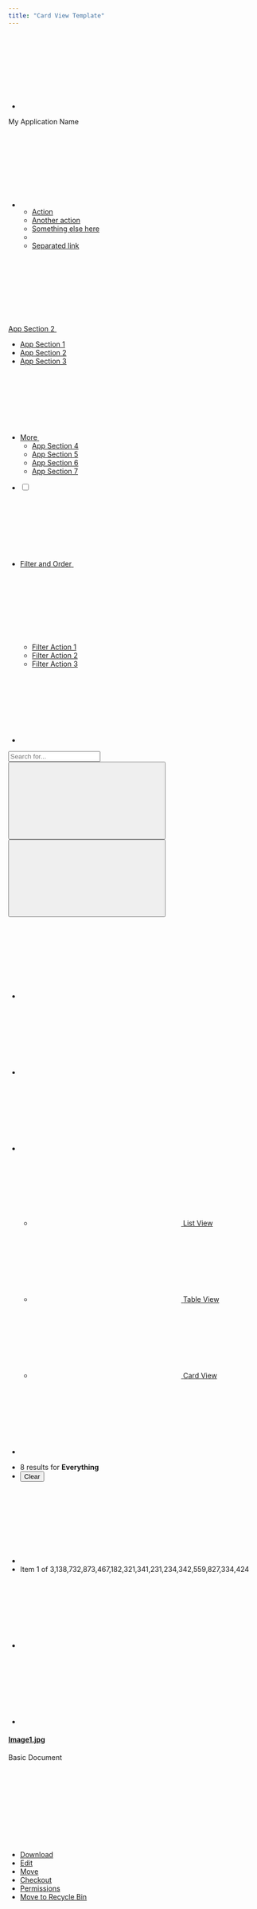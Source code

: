 ```yaml
---
title: "Card View Template"
---
```


<nav class="application-bar application-bar-dark navbar navbar-expand-md">
	<div class="container-fluid container-fluid-max-xl">
		<ul class="navbar-nav">
			<li class="nav-item">
				<a class="nav-link nav-link-monospaced" href="#1">
					<span aria-label="icon-product-menu-closed" class="lexicon-icon-container" role="img">
						<svg aria-hidden="true" class="lexicon-icon lexicon-icon-product-menu-closed">
							<use href="/images/icons/icons.svg#product-menu-closed" />
						</svg>
					</span>
				</a>
			</li>
		</ul>
		<div class="navbar-title navbar-text-truncate">My Application Name</div>
		<ul class="navbar-nav">
			<li class="dropdown nav-item">
				<a aria-expanded="false" aria-haspopup="true" class="dropdown-toggle nav-link nav-link-monospaced" data-toggle="dropdown" href="#1" role="button">
					<span aria-label="icon-ellipsis-v" class="lexicon-icon-container" role="img">
						<svg aria-hidden="true" class="lexicon-icon lexicon-icon-ellipsis-v">
							<use href="/images/icons/icons.svg#ellipsis-v" />
						</svg>
					</span>
				</a>
				<ul aria-labelledby="navbarDropdownMenuLink" class="dropdown-menu dropdown-menu-right">
					<li><a class="dropdown-item" href="#1">Action</a></li>
					<li><a class="dropdown-item" href="#1">Another action</a></li>
					<li><a class="dropdown-item" href="#1">Something else here</a></li>
					<li class="dropdown-divider"></li>
					<li><a class="dropdown-item" href="#1">Separated link</a></li>
				</ul>
			</li>
		</ul>
	</div>
</nav>

<nav class="navbar navbar-collapse-absolute navbar-expand-md navbar-underline navigation-bar navigation-bar-secondary">
	<div class="container-fluid container-fluid-max-xl">
		<a aria-controls="navigationBarCollapse01" aria-expanded="false" aria-label="Toggle navigation" class="collapsed navbar-toggler navbar-toggler-link" data-toggle="collapse" href="#navigationBarCollapse01" role="button">
			<span class="navbar-text-truncate">App Section 2</span>
			<span aria-label="icon-caret-bottom" class="lexicon-icon-container" role="img">
				<svg aria-hidden="true" class="lexicon-icon lexicon-icon-caret-bottom">
					<use href="/images/icons/icons.svg#caret-bottom" />
				</svg>
			</span>
		</a>
		<div class="collapse navbar-collapse" id="navigationBarCollapse01">
			<div class="container-fluid container-fluid-max-xl">
				<ul class="navbar-nav">
					<li class="nav-item">
						<a class="nav-link" href="#1">
							<span class="navbar-text-truncate">App Section 1</span>
						</a>
					</li>
					<li aria-label="Current Page" class="nav-item">
						<a class="active nav-link" href="#1">
							<span class="navbar-text-truncate">App Section 2</span>
						</a>
					</li>
					<li class="nav-item">
						<a class="nav-link" href="#1">
							<span class="navbar-text-truncate">App Section 3</span>
						</a>
					</li>
					<li class="dropdown nav-item show-dropdown-on-collapse">
						<a aria-expanded="false" aria-haspopup="true" class="dropdown-toggle nav-link" data-toggle="dropdown" href="#1" role="button">
							<span class="navbar-text-truncate">More</span>
							<span aria-label="icon-caret-bottom" class="lexicon-icon-container" role="img">
								<svg aria-hidden="true" class="lexicon-icon lexicon-icon-caret-bottom">
									<use href="/images/icons/icons.svg#caret-bottom" />
								</svg>
							</span>
						</a>
						<ul aria-labelledby="" class="dropdown-menu">
							<li><a class="dropdown-item" href="#1">App Section 4</a></li>
							<li><a class="dropdown-item" href="#1">App Section 5</a></li>
							<li><a class="dropdown-item" href="#1">App Section 6</a></li>
							<li><a class="dropdown-item" href="#1">App Section 7</a></li>
						</ul>
					</li>
				</ul>
			</div>
		</div>
	</div>
</nav>

<nav class="management-bar management-bar-light navbar navbar-expand-md">
	<div class="container-fluid container-fluid-max-xl">
		<ul class="navbar-nav">
			<li class="nav-item">
				<div class="custom-control custom-checkbox">
					<label>
						<input class="custom-control-input" type="checkbox"/>
						<span class="custom-control-label"></span>
					</label>
				</div>
			</li>
			<li class="dropdown nav-item">
				<a aria-expanded="false" class="dropdown-toggle nav-link navbar-breakpoint-down-d-none" data-toggle="dropdown" href="#1" role="button">
					<span class="navbar-text-truncate">Filter and Order</span>
					<span aria-label="icon-caret-bottom" class="lexicon-icon-container" role="img">
						<svg aria-hidden="true" class="lexicon-icon lexicon-icon-caret-bottom">
							<use href="/images/icons/icons.svg#caret-bottom" />
						</svg>
					</span>
				</a>
				<a aria-expanded="false" class="nav-link nav-link-monospaced dropdown-toggle navbar-breakpoint-d-none" data-toggle="dropdown" href="#1" role="button">
					<span aria-label="icon-filter" class="lexicon-icon-container" role="img">
						<svg aria-hidden="true" class="lexicon-icon lexicon-icon-filter">
							<use href="/images/icons/icons.svg#filter" />
						</svg>
					</span>
				</a>
				<ul class="dropdown-menu" role="menu">
					<li><a class="dropdown-item" href="#1">Filter Action 1</a></li>
					<li><a class="dropdown-item" href="#1">Filter Action 2</a></li>
					<li><a class="dropdown-item" href="#1">Filter Action 3</a></li>
				</ul>
			</li>
			<li class="nav-item">
				<a class="nav-link nav-link-monospaced order-arrow-up-active" href="#1">
					<span aria-label="icon-order-arrow" class="lexicon-icon-container" role="img">
						<svg aria-hidden="true" class="lexicon-icon lexicon-icon-order-arrow">
							<use href="/images/icons/icons.svg#order-arrow" />
						</svg>
					</span>
				</a>
			</li>
		</ul>
		<div class="navbar-form navbar-form-autofit navbar-overlay navbar-overlay-sm-down">
			<div class="container-fluid container-fluid-max-xl">
				<form role="search">
					<div class="input-group">
						<div class="input-group-item">
							<input class="form-control input-group-inset input-group-inset-after" placeholder="Search for..." type="text"/>
							<span class="input-group-inset-item input-group-inset-item-after">
								<button class="btn btn-unstyled" type="submit">
									<span aria-label="icon-search" class="lexicon-icon-container" role="img">
										<svg aria-hidden="true" class="lexicon-icon lexicon-icon-search">
											<use href="/images/icons/icons.svg#search" />
										</svg>
									</span>
								</button>
								<button class="btn btn-unstyled d-none" type="button">
									<span aria-label="icon-times" class="lexicon-icon-container" role="img">
										<svg aria-hidden="true" class="lexicon-icon lexicon-icon-times">
											<use href="/images/icons/icons.svg#times" />
										</svg>
									</span>
								</button>
							</span>
						</div>
					</div>
				</form>
			</div>
		</div>
		<ul class="navbar-nav">
			<li class="nav-item navbar-breakpoint-d-none">
				<a class="nav-link nav-link-monospaced clay-site-open-overlay-sm-down" href="#1">
					<span aria-label="icon-search" class="lexicon-icon-container" role="img">
						<svg aria-hidden="true" class="lexicon-icon lexicon-icon-search">
							<use href="/images/icons/icons.svg#search" />
						</svg>
					</span>
				</a>
			</li>
			<li class="nav-item">
				<a class="nav-link nav-link-monospaced" href="#uniqueSidenavCollapseId1" id="uniqueSidenavToggler1" role="button">
					<span aria-label="icon-info-circle-open" class="lexicon-icon-container" role="img">
						<svg aria-hidden="true" class="lexicon-icon lexicon-icon-info-circle-open">
							<use href="/images/icons/icons.svg#info-circle-open" />
						</svg>
					</span>
				</a>
			</li>
			<li class="dropdown nav-item">
				<a aria-expanded="false" class="dropdown-toggle nav-link nav-link-monospaced" data-toggle="dropdown" href="#1" role="button">
					<span aria-label="icon-cards2" class="lexicon-icon-container" role="img">
						<svg aria-hidden="true" class="lexicon-icon lexicon-icon-cards2">
							<use href="/images/icons/icons.svg#cards2" />
						</svg>
					</span>
				</a>
				<ul class="dropdown-menu dropdown-menu-right dropdown-menu-indicator-start" role="menu">
					<li>
						<a class="dropdown-item" href="#1">
							<span class="dropdown-item-indicator">
								<span aria-label="icon-list" class="lexicon-icon-container" role="img">
									<svg aria-hidden="true" class="lexicon-icon lexicon-icon-list">
										<use href="/images/icons/icons.svg#list" />
									</svg>
								</span>
							</span>
							List View
						</a>
					</li>
					<li>
						<a class="dropdown-item" href="#1">
							<span class="dropdown-item-indicator">
								<span aria-label="icon-table" class="lexicon-icon-container" role="img">
									<svg aria-hidden="true" class="lexicon-icon lexicon-icon-table">
										<use href="/images/icons/icons.svg#table" />
									</svg>
								</span>
							</span>
							Table View
						</a>
					</li>
					<li>
						<a class="active dropdown-item" href="#1">
							<span class="dropdown-item-indicator">
								<span aria-label="icon-cards2" class="lexicon-icon-container" role="img">
									<svg aria-hidden="true" class="lexicon-icon lexicon-icon-cards2">
										<use href="/images/icons/icons.svg#cards2" />
									</svg>
								</span>
							</span>
							Card View
						</a>
					</li>
				</ul>
			</li>
			<li class="nav-item">
				<a class="btn btn-primary nav-btn nav-btn-monospaced navbar-breakpoint-down-d-none" href="#1">
					<span aria-label="icon-plus" class="lexicon-icon-container" role="img">
						<svg aria-hidden="true" class="lexicon-icon lexicon-icon-plus">
							<use href="/images/icons/icons.svg#plus" />
						</svg>
					</span>
				</a>
			</li>
		</ul>
	</div>
</nav>

<nav class="tbar subnav-tbar subnav-tbar-primary">
	<div class="container-fluid container-fluid-max-xl">
		<ul class="tbar-nav">
			<li class="tbar-item tbar-item-expand">
				<div class="tbar-section">
					<span class="component-text text-truncate-inline">
						<span class="text-truncate">8 results for <strong>Everything</strong></span>
					</span>
				</div>
			</li>
			<li class="tbar-item">
				<button class="btn btn-unstyled component-link tbar-link" type="button">Clear</button>
			</li>
		</ul>
	</div>
</nav>

<div class="closed sidenav-container" id="uniqueSidenavCollapseId1">
	<div class="sidenav-menu-slider">
		<div class="sidebar sidebar-light sidenav-menu">
			<nav class="component-tbar tbar">
				<div class="container-fluid">
					<ul class="tbar-nav">
						<li class="tbar-item">
							<a class="component-action disabled" href="#disabled" role="button" tabindex="-1">
								<span aria-label="icon-angle-left" class="lexicon-icon-container" role="img">
									<svg aria-hidden="true" class="lexicon-icon lexicon-icon-angle-left">
										<use href="/images/icons/icons.svg#angle-left" />
									</svg>
								</span>
							</a>
						</li>
						<li class="tbar-item tbar-item-expand">
							<div class="tbar-section">
								<span class="text-truncate-inline">
									<span class="text-truncate">Item 1 of 3,138,732,873,467,182,321,341,231,234,342,559,827,334,424</span>
								</span>
							</div>
						</li>
						<li class="tbar-item">
							<a class="component-action" href="#1" role="button">
								<span aria-label="icon-angle-right" class="lexicon-icon-container" role="img">
									<svg aria-hidden="true" class="lexicon-icon lexicon-icon-angle-right">
										<use href="/images/icons/icons.svg#angle-right" />
									</svg>
								</span>
							</a>
						</li>
						<li class="tbar-item">
							<a class="component-action sidenav-close" href="#1" role="button">
								<span aria-label="icon-times" class="lexicon-icon-container" role="img">
									<svg aria-hidden="true" class="lexicon-icon lexicon-icon-times">
										<use href="/images/icons/icons.svg#times" />
									</svg>
								</span>
							</a>
						</li>
					</ul>
				</div>
			</nav>
			<div class="sidebar-header">
				<div class="autofit-row sidebar-section">
					<div class="autofit-col autofit-col-expand">
						<h4 class="component-title">
							<span class="text-truncate-inline">
								<a class="text-truncate" href="#1">Image1.jpg</a>
							</span>
						</h4>
						<p class="component-subtitle">Basic Document</p>
					</div>
					<div class="autofit-col">
						<div class="dropdown dropdown-action">
							<a aria-expanded="false" aria-haspopup="true" class="component-action dropdown-toggle" data-toggle="dropdown" href="#1" role="button">
								<span aria-label="icon-ellipsis-v" class="lexicon-icon-container" role="img">
									<svg aria-hidden="true" class="lexicon-icon lexicon-icon-ellipsis-v">
										<use href="/images/icons/icons.svg#ellipsis-v" />
									</svg>
								</span>
							</a>
							<ul class="dropdown-menu">
								<li><a class="dropdown-item" href="#1" role="button">Download</a></li>
								<li><a class="dropdown-item" href="#1">Edit</a></li>
								<li><a class="dropdown-item" href="#1">Move</a></li>
								<li><a class="dropdown-item" href="#1" role="button">Checkout</a></li>
								<li><a class="dropdown-item" href="#1">Permissions</a></li>
								<li><a class="dropdown-item" href="#1" role="button">Move to Recycle Bin</a></li>
							</ul>
						</div>
					</div>
				</div>
			</div>
			<div class="sidebar-body">
				<nav class="component-navigation-bar navbar navigation-bar navbar-collapse-absolute navbar-expand-md navbar-underline">
					<a aria-controls="sidebarLightCollapse00" aria-expanded="false" aria-label="Toggle Navigation" class="collapsed navbar-toggler navbar-toggler-link" data-toggle="collapse" href="#sidebarLightCollapse00" role="button">
						<span class="navbar-text-truncate">Details</span>
						<span aria-label="icon-caret-bottom" class="lexicon-icon-container" role="img">
							<svg aria-hidden="true" class="lexicon-icon lexicon-icon-caret-bottom">
								<use href="/images/icons/icons.svg#caret-bottom" />
							</svg>
						</span>
					</a>
					<div class="collapse navbar-collapse" id="sidebarLightCollapse00">
						<ul class="nav navbar-nav" role="tablist">
							<li class="nav-item">
								<a aria-controls="sidebarLightDetails" class="active nav-link" data-toggle="tab" href="#sidebarLightDetails" id="sidebarLightDetailsTab" role="tab">
									<span class="navbar-text-truncate">Details</span>
								</a>
							</li>
							<li class="nav-item">
								<a aria-controls="sidebarLightVersions" class="nav-link" data-toggle="tab" href="#sidebarLightVersions" id="sidebarLightVersionsTab" role="tab">
									<span class="navbar-text-truncate">Versions</span>
								</a>
							</li>
						</ul>
					</div>
				</nav>
				<div class="tab-content">
					<div aria-labelledby="sidebarLightDetailsTab" class="active fade show tab-pane" id="sidebarLightDetails" role="tabpanel">
						<div class="aspect-ratio aspect-ratio-16-to-9 sidebar-panel" style="margin-top:1.5rem;">
							<img alt="thumbnail" class="aspect-ratio-item-center-middle aspect-ratio-item-fluid" src="/images/DeathtoStock_Desk4.jpg" />
							<div class="sticker sticker-bottom-left sticker-danger">JPG</div>
						</div>
						<dl class="sidebar-dl sidebar-section">
							<dt class="sidebar-dt">Url</dt>
							<dd class="sidebar-dd">
								<a href="#1">http://localhost:8080/documents/20140/</a>
							</dd>
							<dt class="sidebar-dt">Webdav Url</dt>
							<dd class="sidebar-dd">
								<a href="#1">http://localhost:8080/webdav/guest/</a>
							</dd>
							<dt class="sidebar-dt">Created</dt>
							<dd class="sidebar-dd">
								<a href="#1">Helen Smith</a>
							</dd>
							<dt class="sidebar-dt">Description</dt>
							<dd class="sidebar-dd">A picture of a person using a ruler and exacto knife to cut construction paper.</dd>
							<dt class="sidebar-dt">Size</dt>
							<dd class="sidebar-dd">745KB</dd>
							<dt class="sidebar-dt">Extension</dt>
							<dd class="sidebar-dd">PNG</dd>
							<dt class="sidebar-dt">Version</dt>
							<dd class="sidebar-dd">2.0</dd>
							<dt class="sidebar-dt">Tags</dt>
							<dd class="sidebar-dd">
								<span class="label label-lg label-secondary">
									<span class="label-item label-item-expand">Tag One</span>
								</span>
								<span class="label label-lg label-secondary">
									<span class="label-item label-item-expand">Tag Two</span>
								</span>
								<span class="label label-lg label-secondary">
									<span class="label-item label-item-expand">Tag Three</span>
								</span>
								<span class="label label-lg label-secondary">
									<span class="label-item label-item-expand">Tag Four</span>
								</span>
								<span class="label label-lg label-secondary">
									<span class="label-item label-item-expand">Tag Five</span>
								</span>
								<span class="label label-lg label-secondary">
									<span class="label-item label-item-expand">Tag Six</span>
								</span>
								<span class="label label-lg label-secondary">
									<span class="label-item label-item-expand">Tag Seven</span>
								</span>
								<span class="label label-lg label-secondary">
									<span class="label-item label-item-expand">Tag Eight</span>
								</span>
							</dd>
							<dt class="sidebar-dt">Related Assets</dt>
							<dd class="sidebar-dd">
								<ul class="list-group sidebar-list-group">
									<li class="list-group-item list-group-item-flex">
										<div class="autofit-col">
											<div class="sticker sticker-secondary">
												<span class="inline-item">
													<span aria-label="icon-folder" class="lexicon-icon-container" role="img">
														<svg aria-hidden="true" class="lexicon-icon lexicon-icon-folder">
															<use href="/images/icons/icons.svg#folder" />
														</svg>
													</span>
												</span>
											</div>
										</div>
										<div class="autofit-col autofit-col-expand">
											<section class="autofit-section">
												<div class="list-group-title text-truncate-inline">
													<a class="text-truncate" href="#1">ReallySuperInsanelyJustIncrediblyLongAndTotallyNotPossibleWordButWeAreReallyTryingToCoverAllOurBasesHereJustInCaseSomeoneIsNutsAsPerUsual</a>
												</div>
											</section>
										</div>
									</li>
									<li class="list-group-item list-group-item-flex">
										<div class="autofit-col">
											<div class="sticker sticker-secondary">
												<span class="inline-item">
													<span aria-label="icon-folder" class="lexicon-icon-container" role="img">
														<svg aria-hidden="true" class="lexicon-icon lexicon-icon-folder">
															<use href="/images/icons/icons.svg#folder" />
														</svg>
													</span>
												</span>
											</div>
										</div>
										<div class="autofit-col autofit-col-expand">
											<section class="autofit-section">
												<div class="list-group-title text-truncate-inline">
													<a class="text-truncate" href="#1">Surf Blog Entry Two</a>
												</div>
											</section>
										</div>
									</li>
								</ul>
							</dd>
						</dl>
					</div>
					<div aria-labelledby="sidebarLightVersionsTab" class="fade tab-pane" id="sidebarLightVersions" role="tabpanel">
						<ul class="list-group sidebar-list-group">
							<li class="list-group-item list-group-item-flex">
								<div class="autofit-col autofit-col-expand">
									<div class="list-group-title">Version 1.2</div>
									<div class="list-group-subtitle">By Helen, on 8/31/17 9:15am</div>
									<div class="list-group-subtext">No Change Log</div>
								</div>
								<div class="autofit-col">
									<div class="dropdown dropdown-action">
										<a aria-expanded="false" aria-haspopup="true" class="component-action dropdown-toggle" data-toggle="dropdown" href="#1" id="sidebarLightListDropdownId01" role="button">
											<span aria-label="icon-ellipsis-v" class="lexicon-icon-container" role="img">
												<svg aria-hidden="true" class="lexicon-icon lexicon-icon-ellipsis-v">
													<use href="/images/icons/icons.svg#ellipsis-v" />
												</svg>
											</span>
										</a>
										<ul aria-labelledBy="sidebarLightListDropdownId01" class="dropdown-menu">
											<li><a class="dropdown-item" href="#1" role="button">Download</a></li>
											<li><a class="dropdown-item" href="#1">Edit</a></li>
											<li><a class="dropdown-item" href="#1">Move</a></li>
											<li><a class="dropdown-item" href="#1" role="button">Checkout</a></li>
											<li><a class="dropdown-item" href="#1">Permissions</a></li>
											<li><a class="dropdown-item" href="#1" role="button">Move to Recycle Bin</a></li>
										</ul>
									</div>
								</div>
							</li>
							<li class="list-group-item list-group-item-flex">
								<div class="autofit-col autofit-col-expand">
									<div class="list-group-title">Version 1.1</div>
									<div class="list-group-subtitle">By Helen, on 8/31/17 8:00am</div>
									<div class="list-group-subtext">No Change Log</div>
								</div>
								<div class="autofit-col">
									<div class="dropdown dropdown-action">
										<a aria-expanded="false" aria-haspopup="true" class="component-action dropdown-toggle" data-toggle="dropdown" href="#1" id="sidebarLightListDropdownId02" role="button">
											<span aria-label="icon-ellipsis-v" class="lexicon-icon-container" role="img">
												<svg aria-hidden="true" class="lexicon-icon lexicon-icon-ellipsis-v">
													<use href="/images/icons/icons.svg#ellipsis-v" />
												</svg>
											</span>
										</a>
										<ul aria-labelledBy="sidebarLightListDropdownId02" class="dropdown-menu">
											<li><a class="dropdown-item" href="#1" role="button">Download</a></li>
											<li><a class="dropdown-item" href="#1">Edit</a></li>
											<li><a class="dropdown-item" href="#1">Move</a></li>
											<li><a class="dropdown-item" href="#1" role="button">Checkout</a></li>
											<li><a class="dropdown-item" href="#1">Permissions</a></li>
											<li><a class="dropdown-item" href="#1" role="button">Move to Recycle Bin</a></li>
										</ul>
									</div>
								</div>
							</li>
						</ul>
					</div>
				</div>
			</div>
		</div>
	</div>
	<div class="container-fluid container-fluid-max-xl container-view sidenav-content">
		<form>
			<ul class="card-page">
				<li class="card-page-item-header">
					<h1 class="card-section-header">Group 1</h1>
				</li>
				<li class="card-page-item-directory">
					<div class="card-type-directory form-check form-check-card form-check-middle-left">
						<div class="custom-control custom-checkbox">
							<label>
								<input class="custom-control-input" type="checkbox"/>
								<span class="custom-control-label"></span>
								<div class="card card-horizontal">
									<div class="card-body">
										<div class="card-row">
											<div class="autofit-col">
												<span class="sticker">
													<span class="inline-item">
														<span aria-label="icon-folder" class="lexicon-icon-container" role="img">
															<svg aria-hidden="true" class="lexicon-icon lexicon-icon-folder">
																<use href="/images/icons/icons.svg#folder" />
															</svg>
														</span>
													</span>
												</span>
											</div>
											<div class="autofit-col autofit-col-expand autofit-col-gutters">
												<section class="autofit-section">
													<h3 class="card-title" title="UX Team">
														<span class="text-truncate-inline">
															<a class="text-truncate" href="#1">UX Team</a>
														</span>
													</h3>
												</section>
											</div>
											<div class="autofit-col">
												<div class="dropdown dropdown-action">
													<a aria-expanded="false" aria-haspopup="true" class="component-action dropdown-toggle" data-toggle="dropdown" href="#1" role="button">
														<span aria-label="icon-ellipsis-v" class="lexicon-icon-container" role="img">
															<svg aria-hidden="true" class="lexicon-icon lexicon-icon-ellipsis-v">
																<use href="/images/icons/icons.svg#ellipsis-v" />
															</svg>
														</span>
													</a>
													<ul class="dropdown-menu dropdown-menu-right">
														<li><a class="dropdown-item" href="#1">Download</a></li>
														<li><a class="dropdown-item" href="#1">Edit</a></li>
														<li><a class="dropdown-item" href="#1">Move</a></li>
														<li><a class="dropdown-item" href="#1">Checkout</a></li>
														<li><a class="dropdown-item" href="#1">Permissions</a></li>
														<li><a class="dropdown-item" href="#1">Move to Recycle Bin</a></li>
													</ul>
												</div>
											</div>
										</div>
									</div>
								</div>
							</label>
						</div>
					</div>
				</li>
				<li class="card-page-item-directory">
					<div class="card-type-directory form-check form-check-card form-check-middle-left">
						<div class="custom-control custom-checkbox">
							<label>
								<input class="custom-control-input" type="checkbox"/>
								<span class="custom-control-label"></span>
								<div class="card card-horizontal">
									<div class="card-body">
										<div class="card-row">
											<div class="autofit-col">
												<span class="sticker">
													<span class="inline-item">
														<span aria-label="icon-folder" class="lexicon-icon-container" role="img">
															<svg aria-hidden="true" class="lexicon-icon lexicon-icon-folder">
																<use href="/images/icons/icons.svg#folder" />
															</svg>
														</span>
													</span>
												</span>
											</div>
											<div class="autofit-col autofit-col-expand autofit-col-gutters">
												<section class="autofit-section">
													<h3 class="card-title" title="Talks">
														<span class="text-truncate-inline">
															<span class="text-truncate">Talks</span>
														</span>
													</h3>
												</section>
											</div>
											<div class="autofit-col">
												<div class="dropdown dropdown-action">
													<a aria-expanded="false" aria-haspopup="true" class="component-action dropdown-toggle" data-toggle="dropdown" href="#1" role="button">
														<span aria-label="icon-ellipsis-v" class="lexicon-icon-container" role="img">
															<svg aria-hidden="true" class="lexicon-icon lexicon-icon-ellipsis-v">
																<use href="/images/icons/icons.svg#ellipsis-v" />
															</svg>
														</span>
													</a>
													<ul class="dropdown-menu dropdown-menu-right">
														<li><a class="dropdown-item" href="#1">Download</a></li>
														<li><a class="dropdown-item" href="#1">Edit</a></li>
														<li><a class="dropdown-item" href="#1">Move</a></li>
														<li><a class="dropdown-item" href="#1">Checkout</a></li>
														<li><a class="dropdown-item" href="#1">Permissions</a></li>
														<li><a class="dropdown-item" href="#1">Move to Recycle Bin</a></li>
													</ul>
												</div>
											</div>
										</div>
									</div>
								</div>
							</label>
						</div>
					</div>
				</li>
				<li class="card-page-item-directory">
					<div class="card-type-directory form-check form-check-card form-check-middle-left">
						<div class="custom-control custom-checkbox">
							<label>
								<input class="custom-control-input" type="checkbox"/>
								<span class="custom-control-label"></span>
								<div class="card card-horizontal">
									<div class="card-body">
										<div class="card-row">
											<div class="autofit-col">
												<span class="sticker">
													<span class="inline-item">
														<span aria-label="icon-folder" class="lexicon-icon-container" role="img">
															<svg aria-hidden="true" class="lexicon-icon lexicon-icon-folder">
																<use href="/images/icons/icons.svg#folder" />
															</svg>
														</span>
													</span>
												</span>
											</div>
											<div class="autofit-col autofit-col-expand autofit-col-gutters">
												<section class="autofit-section">
													<h3 class="card-title" title="Branding">
														<span class="text-truncate-inline">
															<span class="text-truncate">Branding</span>
														</span>
													</h3>
												</section>
											</div>
											<div class="autofit-col">
												<div class="dropdown dropdown-action">
													<a aria-expanded="false" aria-haspopup="true" class="component-action dropdown-toggle" data-toggle="dropdown" href="#1" role="button">
														<span aria-label="icon-ellipsis-v" class="lexicon-icon-container" role="img">
															<svg aria-hidden="true" class="lexicon-icon lexicon-icon-ellipsis-v">
																<use href="/images/icons/icons.svg#ellipsis-v" />
															</svg>
														</span>
													</a>
													<ul class="dropdown-menu dropdown-menu-right">
														<li><a class="dropdown-item" href="#1">Download</a></li>
														<li><a class="dropdown-item" href="#1">Edit</a></li>
														<li><a class="dropdown-item" href="#1">Move</a></li>
														<li><a class="dropdown-item" href="#1">Checkout</a></li>
														<li><a class="dropdown-item" href="#1">Permissions</a></li>
														<li><a class="dropdown-item" href="#1">Move to Recycle Bin</a></li>
													</ul>
												</div>
											</div>
										</div>
									</div>
								</div>
							</label>
						</div>
					</div>
				</li>
				<li class="card-page-item-directory">
					<div class="card-type-directory form-check form-check-card form-check-middle-left">
						<div class="custom-control custom-checkbox">
							<label>
								<input class="custom-control-input" type="checkbox"/>
								<span class="custom-control-label"></span>
								<div class="card card-horizontal">
									<div class="card-body">
										<div class="card-row">
											<div class="autofit-col">
												<span class="sticker">
													<span class="inline-item">
														<span aria-label="icon-folder" class="lexicon-icon-container" role="img">
															<svg aria-hidden="true" class="lexicon-icon lexicon-icon-folder">
																<use href="/images/icons/icons.svg#folder" />
															</svg>
														</span>
													</span>
												</span>
											</div>
											<div class="autofit-col autofit-col-expand autofit-col-gutters">
												<section class="autofit-section">
													<h3 class="card-title" title="Side Projects">
														<span class="text-truncate-inline">
															<span class="text-truncate">Side Projects</span>
														</span>
													</h3>
												</section>
											</div>
											<div class="autofit-col">
												<div class="dropdown dropdown-action">
													<a aria-expanded="false" aria-haspopup="true" class="component-action dropdown-toggle" data-toggle="dropdown" href="#1" role="button">
														<span aria-label="icon-ellipsis-v" class="lexicon-icon-container" role="img">
															<svg aria-hidden="true" class="lexicon-icon lexicon-icon-ellipsis-v">
																<use href="/images/icons/icons.svg#ellipsis-v" />
															</svg>
														</span>
													</a>
													<ul class="dropdown-menu dropdown-menu-right">
														<li><a class="dropdown-item" href="#1">Download</a></li>
														<li><a class="dropdown-item" href="#1">Edit</a></li>
														<li><a class="dropdown-item" href="#1">Move</a></li>
														<li><a class="dropdown-item" href="#1">Checkout</a></li>
														<li><a class="dropdown-item" href="#1">Permissions</a></li>
														<li><a class="dropdown-item" href="#1">Move to Recycle Bin</a></li>
													</ul>
												</div>
											</div>
										</div>
									</div>
								</div>
							</label>
						</div>
					</div>
				</li>
			</ul>
			<ul class="card-page">
				<li class="card-page-item-header">
					<h1 class="card-section-header">Group 2</h1>
				</li>
				<li class="card-page-item-asset">
					<div class="card-type-asset form-check form-check-card form-check-top-left image-card">
						<div class="card">
							<div class="aspect-ratio bg-checkered card-item-first">
								<div class="custom-control custom-checkbox">
									<label>
										<input class="custom-control-input" type="checkbox"/>
										<span class="custom-control-label"></span>
										<img alt="thumbnail"class="aspect-ratio-item-center-middle aspect-ratio-item-fluid" src="/images/thumbnail_coffee.jpg" />
										<span class="sticker sticker-bottom-left sticker-danger">JPG</span>
									</label>
								</div>
							</div>
							<div class="card-body">
								<div class="card-row">
									<div class="autofit-col autofit-col-expand">
										<section class="autofit-section">
											<h3 class="card-title" title="thumbnail_coffee.jpg">
												<span class="text-truncate-inline">
													<span class="text-truncate">thumbnail_coffee.jpg</span>
												</span>
											</h3>
											<h3 class="card-title">
												<span class="text-truncate-inline">
													<a class="text-truncate" href="#1">thumbnail_coffee.jpg</a>
												</span>
											</h3>
											<div class="card-title">
												<span class="text-truncate-inline">
													<a class="text-truncate" href="#1">thumbnail_coffee.jpg</a>
												</span>
											</div>
											<p class="card-subtitle" title="Author Action">
												<span class="text-truncate-inline">
													<span class="text-truncate">Author Action</span>
												</span>
											</p>
											<div class="card-subtitle">
												<span class="text-truncate-inline">
													<a class="text-truncate" href="#1">Author Action</a>
												</span>
											</div>
											<div class="card-subtitle">
												<span class="text-truncate-inline">
													<a class="text-truncate" href="#1">Author Action</a>
												</span>
											</div>
											<div class="card-detail">
												<a class="card-link" href="#1">card-link</a>
												>
												<button class="btn btn-unstyled card-link" type="button">button.btn-unstyled.card-link</button>
											</div>
										</section>
									</div>
									<div class="autofit-col">
										<div class="dropdown dropdown-action">
											<a aria-expanded="false" aria-haspopup="true" class="component-action dropdown-toggle" data-toggle="dropdown" href="#1" role="button">
												<span aria-label="icon-ellipsis-v" class="lexicon-icon-container" role="img">
													<svg aria-hidden="true" class="lexicon-icon lexicon-icon-ellipsis-v">
														<use href="/images/icons/icons.svg#ellipsis-v" />
													</svg>
												</span>
											</a>
											<ul class="dropdown-menu dropdown-menu-right">
												<li><a class="dropdown-item" href="#1">Download</a></li>
												<li><a class="dropdown-item" href="#1">Edit</a></li>
												<li><a class="dropdown-item" href="#1">Move</a></li>
												<li><a class="dropdown-item" href="#1">Checkout</a></li>
												<li><a class="dropdown-item" href="#1">Permissions</a></li>
												<li><a class="dropdown-item" href="#1">Move to Recycle Bin</a></li>
											</ul>
										</div>
									</div>
								</div>
							</div>
						</div>
					</div>
				</li>
				<li class="card-page-item-asset">
					<div class="card-type-asset form-check form-check-card form-check-top-left image-card">
						<div class="card">
							<div class="aspect-ratio bg-checkered card-item-first">
								<div class="custom-control custom-checkbox">
									<label>
										<input class="custom-control-input" type="checkbox"/>
										<span class="custom-control-label"></span>
										<img alt="thumbnail"class="aspect-ratio-item-center-middle aspect-ratio-item-fluid" src="/images/thumbnail_coffee.jpg" />
										<span class="sticker sticker-bottom-left sticker-danger">JPG</span>
									</label>
								</div>
							</div>
							<div class="card-body">
								<div class="card-row">
									<div class="autofit-col autofit-col-expand">
										<section class="autofit-section">
											<h3 class="card-title" title="thumbnail_coffee.jpg">
												<span class="text-truncate-inline">
													<a class="text-truncate" href="#1">thumbnail_coffee.jpg</a>
												</span>
											</h3>
											<p class="card-subtitle" title="Author Action">
												<span class="text-truncate-inline">
													<span class="text-truncate">Author Action</span>
												</span>
											</p>
											<div class="card-detail">
												<span class="label label-success">
													<span class="label-item label-item-expand">Approved</span>
												</span>
											</div>
										</section>
									</div>
									<div class="autofit-col">
										<div class="dropdown dropdown-action">
											<a aria-expanded="false" aria-haspopup="true" class="component-action dropdown-toggle" data-toggle="dropdown" href="#1" role="button">
												<span aria-label="icon-ellipsis-v" class="lexicon-icon-container" role="img">
													<svg aria-hidden="true" class="lexicon-icon lexicon-icon-ellipsis-v">
														<use href="/images/icons/icons.svg#ellipsis-v" />
													</svg>
												</span>
											</a>
											<ul class="dropdown-menu dropdown-menu-right">
												<li><a class="dropdown-item" href="#1">Download</a></li>
												<li><a class="dropdown-item" href="#1">Edit</a></li>
												<li><a class="dropdown-item" href="#1">Move</a></li>
												<li><a class="dropdown-item" href="#1">Checkout</a></li>
												<li><a class="dropdown-item" href="#1">Permissions</a></li>
												<li><a class="dropdown-item" href="#1">Move to Recycle Bin</a></li>
											</ul>
										</div>
									</div>
								</div>
							</div>
						</div>
					</div>
				</li>
				<li class="card-page-item-asset">
					<div class="card-type-asset form-check form-check-card form-check-top-left image-card">
						<div class="card">
							<div class="aspect-ratio bg-checkered card-item-first">
								<div class="custom-control custom-checkbox">
									<label>
										<input class="custom-control-input" type="checkbox"/>
										<span class="custom-control-label"></span>
										<img alt="thumbnail"class="aspect-ratio-item-center-middle aspect-ratio-item-fluid" src="/images/thumbnail_coffee.jpg" />
										<span class="sticker sticker-bottom-left sticker-danger">JPG</span>
									</label>
								</div>
							</div>
							<div class="card-body">
								<div class="card-row">
									<div class="autofit-col autofit-col-expand">
										<section class="autofit-section">
											<h3 class="card-title" title="thumbnail_coffee.jpg">
												<span class="text-truncate-inline">
													<a class="text-truncate" href="#1">thumbnail_coffee.jpg</a>
												</span>
											</h3>
											<p class="card-subtitle" title="Author Action">
												<span class="text-truncate-inline">
													<span class="text-truncate">Author Action</span>
												</span>
											</p>
											<div class="card-detail">
												<span class="label label-success">
													<span class="label-item label-item-expand">Approved</span>
												</span>
											</div>
										</section>
									</div>
									<div class="autofit-col">
										<div class="dropdown dropdown-action">
											<a aria-expanded="false" aria-haspopup="true" class="component-action dropdown-toggle" data-toggle="dropdown" href="#1" role="button">
												<span aria-label="icon-ellipsis-v" class="lexicon-icon-container" role="img">
													<svg aria-hidden="true" class="lexicon-icon lexicon-icon-ellipsis-v">
														<use href="/images/icons/icons.svg#ellipsis-v" />
													</svg>
												</span>
											</a>
											<ul class="dropdown-menu dropdown-menu-right">
												<li><a class="dropdown-item" href="#1">Download</a></li>
												<li><a class="dropdown-item" href="#1">Edit</a></li>
												<li><a class="dropdown-item" href="#1">Move</a></li>
												<li><a class="dropdown-item" href="#1">Checkout</a></li>
												<li><a class="dropdown-item" href="#1">Permissions</a></li>
												<li><a class="dropdown-item" href="#1">Move to Recycle Bin</a></li>
											</ul>
										</div>
									</div>
								</div>
							</div>
						</div>
					</div>
				</li>
				<li class="card-page-item-asset">
					<div class="card-type-asset form-check form-check-card form-check-top-left image-card">
						<div class="card">
							<div class="aspect-ratio bg-checkered card-item-first">
								<div class="custom-control custom-checkbox">
									<label>
										<input class="custom-control-input" type="checkbox"/>
										<span class="custom-control-label"></span>
										<img alt="thumbnail"class="aspect-ratio-item-center-middle aspect-ratio-item-fluid" src="/images/thumbnail_coffee.jpg" />
										<span class="sticker sticker-bottom-left sticker-danger">JPG</span>
									</label>
								</div>
							</div>
							<div class="card-body">
								<div class="card-row">
									<div class="autofit-col autofit-col-expand">
										<h3 class="card-title" title="thumbnail_coffee.jpg">
											<span class="text-truncate-inline">
												<a class="text-truncate" href="#1">thumbnail_coffee.jpg</a>
											</span>
										</h3>
										<p class="card-subtitle" title="Author Action">
											<span class="text-truncate-inline">
												<span class="text-truncate">Author Action</span>
											</span>
										</p>
										<div class="card-detail">
											<span class="label label-success">
												<span class="label-item label-item-expand">Approved</span>
											</span>
										</div>
									</div>
									<div class="autofit-col">
										<div class="dropdown dropdown-action">
											<a aria-expanded="false" aria-haspopup="true" class="component-action dropdown-toggle" data-toggle="dropdown" href="#1" role="button">
												<span aria-label="icon-ellipsis-v" class="lexicon-icon-container" role="img">
													<svg aria-hidden="true" class="lexicon-icon lexicon-icon-ellipsis-v">
														<use href="/images/icons/icons.svg#ellipsis-v" />
													</svg>
												</span>
											</a>
											<ul class="dropdown-menu dropdown-menu-right">
												<li><a class="dropdown-item" href="#1">Download</a></li>
												<li><a class="dropdown-item" href="#1">Edit</a></li>
												<li><a class="dropdown-item" href="#1">Move</a></li>
												<li><a class="dropdown-item" href="#1">Checkout</a></li>
												<li><a class="dropdown-item" href="#1">Permissions</a></li>
												<li><a class="dropdown-item" href="#1">Move to Recycle Bin</a></li>
											</ul>
										</div>
									</div>
								</div>
							</div>
						</div>
					</div>
				</li>
			</ul>
		</form>
		<div class="pagination-bar">
			<div class="dropdown pagination-items-per-page">
				<a aria-expanded="false" aria-haspopup="true" class="dropdown-toggle" data-toggle="dropdown" href="#1" role="button">
					10 entries
					<span aria-label="icon-caret-double-l" class="lexicon-icon-container" role="img">
						<svg aria-hidden="true" class="lexicon-icon lexicon-icon-caret-double-l">
							<use href="/images/icons/icons.svg#caret-double-l" />
						</svg>
					</span>
				</a>
				<ul class="dropdown-menu dropdown-menu-top">
					<li><a class="dropdown-item" href="#1">5</a></li>
					<li><a class="dropdown-item" href="#1">10</a></li>
					<li><a class="dropdown-item" href="#1">20</a></li>
					<li><a class="dropdown-item" href="#1">30</a></li>
					<li><a class="dropdown-item" href="#1">50</a></li>
				</ul>
			</div>
			<div class="pagination-results">Showing 223,922 to 223,932 of 1,292,203 entries.</div>
			<ul class="pagination">
				<li class="disabled page-item">
					<a class="page-link" href="#1">
						<span aria-label="icon-angle-left" class="lexicon-icon-container" role="img">
							<svg aria-hidden="true" class="lexicon-icon lexicon-icon-angle-left">
								<use href="/images/icons/icons.svg#angle-left" />
							</svg>
						</span>
					</a>
				</li>
				<li class="active page-item"><a class="page-link" href="#1">22,392</a></li>
				<li class="page-item"><a class="page-link" href="#1">22,393</a></li>
				<li class="dropdown page-item">
					<a aria-expanded="false" aria-haspopup="true" class="dropdown-toggle page-link" data-toggle="dropdown" href="#1" role="button">...</a>
					<ul class="dropdown-menu dropdown-menu-top-center">
						<li>
							<ul class="inline-scroller">
								<li><a class="dropdown-item" href="#1">22,394</a></li>
								<li><a class="dropdown-item" href="#1">22,395</a></li>
								<li><a class="dropdown-item" href="#1">22,396</a></li>
								<li><a class="dropdown-item" href="#1">22,397</a></li>
								<li><a class="dropdown-item" href="#1">22,398</a></li>
								<li><a class="dropdown-item" href="#1">22,399</a></li>
								<li><a class="dropdown-item" href="#1">22,400</a></li>
								<li><a class="dropdown-item" href="#1">22,401</a></li>
								<li><a class="dropdown-item" href="#1">22,402</a></li>
								<li><a class="dropdown-item" href="#1">22,403</a></li>
								<li><a class="dropdown-item" href="#1">22,404</a></li>
								<li><a class="dropdown-item" href="#1">22,405</a></li>
								<li><a class="dropdown-item" href="#1">22,406</a></li>
							</ul>
						</li>
					</ul>
				</li>
				<li class="page-item"><a class="page-link" href="#1">129,221</a></li>
				<li class="page-item">
					<a class="page-link" href="#1">
						<span aria-label="icon-angle-right" class="lexicon-icon-container" role="img">
							<svg aria-hidden="true" class="lexicon-icon lexicon-icon-angle-right">
								<use href="/images/icons/icons.svg#angle-right" />
							</svg>
						</span>
					</a>
				</li>
			</ul>
		</div>
	</div>
</div>